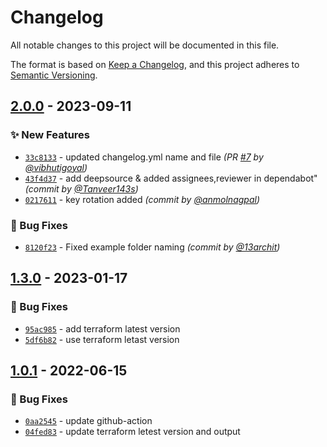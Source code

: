 # Changelog
All notable changes to this project will be documented in this file.

The format is based on [Keep a Changelog](https://keepachangelog.com/en/1.0.0/),
and this project adheres to [Semantic Versioning](https://semver.org/spec/v2.0.0.html).

## [2.0.0] - 2023-09-11
### :sparkles: New Features
- [`33c8133`](https://github.com/clouddrove/terraform-aws-secrets-manager/commit/33c81333fd238e8f925310ded7ef3fa012b75473) - updated changelog.yml name and file *(PR [#7](https://github.com/clouddrove/terraform-aws-secrets-manager/pull/7) by [@vibhutigoyal](https://github.com/vibhutigoyal))*
- [`43f4d37`](https://github.com/clouddrove/terraform-aws-secrets-manager/commit/43f4d377f0c80d8fd56b9de005c28e96e0eb2a37) - add deepsource & added assignees,reviewer in dependabot" *(commit by [@Tanveer143s](https://github.com/Tanveer143s))*
- [`0217611`](https://github.com/clouddrove/terraform-aws-secrets-manager/commit/02176113ad0641fa61a385894d4ec6b2ade38777) - key rotation added *(commit by [@anmolnagpal](https://github.com/anmolnagpal))*

### :bug: Bug Fixes
- [`8120f23`](https://github.com/clouddrove/terraform-aws-secrets-manager/commit/8120f233958cd3623c9a0d40d53e23fcc7199db8) - Fixed example folder naming *(commit by [@13archit](https://github.com/13archit))*


## [1.3.0] - 2023-01-17
### :bug: Bug Fixes
- [`95ac985`](https://github.com/clouddrove/terraform-aws-secrets-manager/commit/95ac985719d761fbbd1457038f3d2a347521fbc8) - add terraform latest version
- [`5df6b82`](https://github.com/clouddrove/terraform-aws-secrets-manager/commit/5df6b82b86b3b5d8cc4babc645878c74df606691) - use terraform letast version


## [1.0.1] - 2022-06-15
### :bug: Bug Fixes
- [`0aa2545`](https://github.com/clouddrove/terraform-aws-secrets-manager/commit/0aa2545e8e58d7d6160c0e682cd82f7d3b0254df) - update github-action
- [`04fed83`](https://github.com/clouddrove/terraform-aws-secrets-manager/commit/04fed838b3455595700ea8e2b03cc0cc800605ff) - update terraform letest version and output

[1.0.1]: https://github.com/clouddrove/terraform-aws-secrets-manager/compare/1.0.1...master
[1.3.0]:https://github.com/clouddrove/terraform-aws-secrets-manager/compare/1.3.0...master


[2.0.0]: https://github.com/clouddrove/terraform-aws-secrets-manager/compare/1.3.0...2.0.0